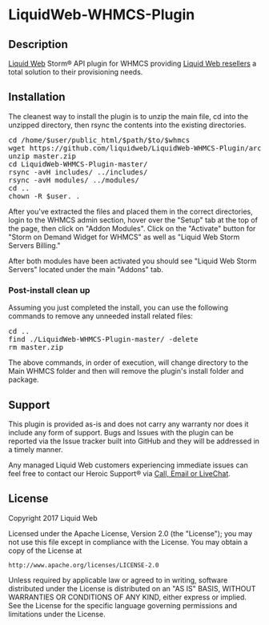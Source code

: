 # LiquidWeb-WHMCS-Plugin

## Description

[Liquid Web](https://liquidweb.com/) Storm® API plugin for WHMCS providing [Liquid Web resellers](https://www.liquidweb.com/partners/reseller.html) a total solution to their provisioning needs.


## Installation

The cleanest way to install the plugin is to unzip the main file, cd into the unzipped directory, then rsync the contents into the existing directories.

<pre>
cd /home/$user/public_html/$path/$to/$whmcs
wget https://github.com/liquidweb/LiquidWeb-WHMCS-Plugin/archive/master.zip
unzip master.zip
cd LiquidWeb-WHMCS-Plugin-master/
rsync -avH includes/ ../includes/
rsync -avH modules/ ../modules/
cd ..
chown -R $user. .
</pre>

After you've extracted the files and placed them in the correct directories, login to the WHMCS admin section, hover over the "Setup" tab at the top of the page, then click on "Addon Modules". Click on the "Activate" button for "Storm on Demand Widget for WHMCS" as well as "Liquid Web Storm Servers Billing."

After both modules have been activated you should see "Liquid Web Storm Servers" located under the main "Addons" tab.

### Post-install clean up

Assuming you just completed the install, you can use the following commands to remove any unneeded install related files:

<pre>
cd ..
find ./LiquidWeb-WHMCS-Plugin-master/ -delete
rm master.zip
</pre>

The above commands, in order of execution, will change directory to the Main WHMCS folder and then will remove the plugin's install folder and package.

## Support

This plugin is provided as-is and does not carry any warranty nor does it include any form of support. Bugs and Issues with the plugin can be reported via the Issue tracker built into GitHub and they will be addressed in a timely manner.

Any managed Liquid Web customers experiencing immediate issues can feel free to contact our Heroic Support® via [Call, Email or LiveChat](https://www.liquidweb.com/support/).

## License

Copyright 2017 Liquid Web

Licensed under the Apache License, Version 2.0 (the "License");
you may not use this file except in compliance with the License.
You may obtain a copy of the License at

    http://www.apache.org/licenses/LICENSE-2.0

Unless required by applicable law or agreed to in writing, software
distributed under the License is distributed on an "AS IS" BASIS,
WITHOUT WARRANTIES OR CONDITIONS OF ANY KIND, either express or implied.
See the License for the specific language governing permissions and
limitations under the License.
